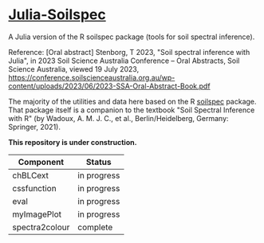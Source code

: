 # [Julia-Soilspec](https://github.com/tstenborg/Julia-Soilspec)

A Julia version of the R soilspec package (tools for soil spectral inference).

Reference: [Oral abstract] Stenborg, T 2023, "Soil spectral inference with Julia", in 2023 Soil Science Australia Conference – Oral Abstracts, Soil Science Australia, viewed 19 July 2023, https://conference.soilscienceaustralia.org.au/wp-content/uploads/2023/06/2023-SSA-Oral-Abstract-Book.pdf

The majority of the utilities and data here based on the R [soilspec](https://github.com/AlexandreWadoux/soilspec) package. That package itself is a companion to the textbook "Soil Spectral Inference with R" (by Wadoux, A. M. J. C., et al., Berlin/Heidelberg, Germany: Springer, 2021).

**This repository is under construction.**

| Component      | Status      |
| ---------      | ------      |
| chBLCext       | in progress |
| cssfunction    | in progress |
| eval           | in progress |
| myImagePlot    | in progress |
| spectra2colour | complete    |
